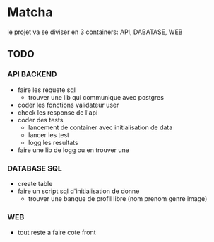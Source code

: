 # Matcha

le projet va se diviser en 3 containers: API, DABATASE, WEB

## TODO

### API BACKEND
- faire les requete sql
	- trouver une lib qui communique avec postgres
- coder les fonctions validateur user
- check les response de l'api
- coder des tests
	- lancement de container avec initialisation de data
	- lancer les test
	- logg les resultats
- faire une lib de logg ou en trouver une

### DATABASE SQL
- create table
- faire un script sql d'initialisation de donne
	- trouver une banque de profil libre (nom prenom genre image)

### WEB
- tout reste a faire cote front
